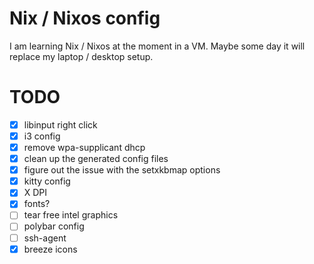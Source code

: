 # Nix / Nixos config

I am learning Nix / Nixos at the moment in a VM.  Maybe some day it will replace my laptop / desktop setup.

# TODO

- [x] libinput right click
- [x] i3 config
- [x] remove wpa-supplicant dhcp
- [x] clean up the generated config files
- [x] figure out the issue with the setxkbmap options
- [x] kitty config
- [x] X DPI
- [x] fonts?
- [ ] tear free intel graphics
- [ ] polybar config
- [ ] ssh-agent
- [x] breeze icons
